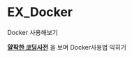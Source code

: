 # EX_Docker
Docker 사용해보기

**[얄팍한 코딩사전](https://www.youtube.com/watch?v=hWPv9LMlme8&t=590)**
을 보며 Docker사용법 익히기
